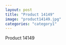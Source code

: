 ```yaml
---
layout: post
title: "Product 14149"
image: "product14149.jpg"
categories: "category1"
---
```

Product 14149
